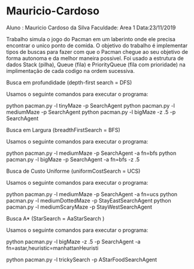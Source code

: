 # Mauricio-Cardoso

Aluno : Mauricio Cardoso da Silva
Faculdade: Area 1 
Data:23/11/2019

Trabalho simula o jogo do Pacman em um laberinto onde ele precisa encontrar o unico ponto de comida. 
O objetivo do trabalho é implementar tipos de buscas para fazer com que o Pacman chegue ao seu objetivo de forma autonoma e da melhor maneira possivel. Foi usado a estrutura de dados Stack (pilha), Queue (fila) e PriorityQueue (fila com prioridade) na implimentação de cada codigo na ordem sucessiva. 

Busca em profundidade (depth-first search = DFS)

Usamos o seguinte comandos para executar o programa: 

python pacman.py -l tinyMaze -p SearchAgent
python pacman.py -l mediumMaze -p SearchAgent
python pacman.py -l bigMaze -z .5 -p SearchAgent

Busca em Largura (breadthFirstSearch = BFS)

Usamos o seguinte comandos para executar o programa:

python pacman.py -l mediumMaze -p SearchAgent -a fn=bfs
python pacman.py -l bigMaze -p SearchAgent -a fn=bfs -z .5

Busca de Custo Uniforme (uniformCostSearch = UCS)

Usamos o seguinte comandos para executar o programa:

python pacman.py -l mediumMaze -p SearchAgent -a fn=ucs
python pacman.py -l mediumDottedMaze -p StayEastSearchAgent
python pacman.py -l mediumScaryMaze -p StayWestSearchAgent

Busca A* (StarSearch = AaStarSearch )

Usamos o seguinte comandos para executar o programa:

python pacman.py -l bigMaze -z .5 -p SearchAgent -a fn=astar,heuristic=manhattanHeuristi

python pacman.py -l trickySearch -p AStarFoodSearchAgent
